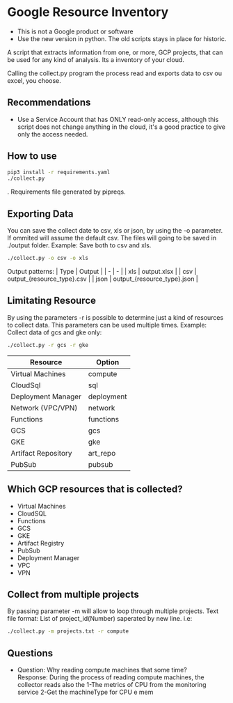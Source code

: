 # Google Resource Inventory

* This is not a Google product or software
* Use the new version in python. The old scripts stays in place for historic.

A script that extracts information from one, or more, GCP projects, that can be used for any kind of analysis. Its a inventory of your cloud.

Calling the collect.py program the process read and exports data to csv ou excel, you choose.

## Recommendations
- Use a Service Account that has ONLY read-only access, although this script does not change anything in the cloud, it's a good practice to give only the access needed.

## How to use
```bash
pip3 install -r requirements.yaml
./collect.py
```

. Requirements file generated by pipreqs.

## Exporting Data
You can save the collect date to csv, xls or json, by using the -o parameter. If ommited will assume the default csv. The files will going to be saved in ./output folder.
Example: Save both to csv and xls. 
```bash
./collect.py -o csv -o xls
```

Output patterns:
| Type | Output |
| - | - |
| xls | output.xlsx |
| csv | output\_{resource_type}.csv |
| json | output\_{resource_type}.json |

## Limitating Resource
By using the parameters -r is possible to determine just a kind of resources to collect data. This parameters can be used multiple times.
Example: Collect data of gcs and gke only:
```bash
./collect.py -r gcs -r gke
```

| Resource | Option |
| - | - |
| Virtual Machines | compute |
| CloudSql | sql |
| Deployment Manager | deployment |
| Network (VPC/VPN) | network |
| Functions | functions |
| GCS | gcs |
| GKE | gke |
| Artifact Repository | art_repo |
| PubSub | pubsub |

## Which GCP resources that is collected?
- Virtual Machines
- CloudSQL
- Functions
- GCS
- GKE
- Artifact Registry
- PubSub
- Deployment Manager
- VPC
- VPN

## Collect from multiple projects
By passing parameter -m <textfile> will allow to loop through multiple projects.
Text file format: List of project_id(Number) saperated by new line.
i.e:
```bash
./collect.py -m projects.txt -r compute
```

## Questions
- Question: Why reading compute machines that some time?<br>
  Response: During the process of reading compute machines, the collector reads also the 1-The metrics of CPU from the monitoring service 2-Get the machineType for CPU e mem
